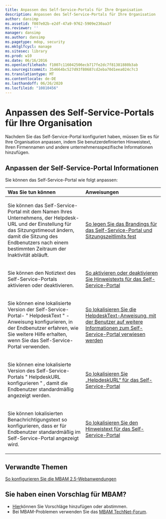 ```yaml
---
title: Anpassen des Self-Service-Portals für Ihre Organisation
description: Anpassen des Self-Service-Portals für Ihre Organisation
author: dansimp
ms.assetid: f007e02b-e2df-47a9-9762-5909e230aa3f
ms.reviewer: ''
manager: dansimp
ms.author: dansimp
ms.pagetype: mdop, security
ms.mktglfcycl: manage
ms.sitesec: library
ms.prod: w10
ms.date: 06/16/2016
ms.openlocfilehash: f1007c116042506ecb717fe2dc7f81381880b3ab
ms.sourcegitcommit: 354664bc527d93f80687cd2eba70d1eea024c7c3
ms.translationtype: MT
ms.contentlocale: de-DE
ms.lasthandoff: 06/26/2020
ms.locfileid: "10810456"
---
```

# Anpassen des Self-Service-Portals für Ihre Organisation


Nachdem Sie das Self-Service-Portal konfiguriert haben, müssen Sie es für Ihre Organisation anpassen, indem Sie benutzerdefinierten Hinweistext, Ihren Firmennamen und andere unternehmensspezifische Informationen hinzufügen.

## Anpassen der Self-Service-Portal Informationen


Sie können das Self-Service-Portal wie folgt anpassen:

<table>
<colgroup>
<col width="50%" />
<col width="50%" />
</colgroup>
<thead>
<tr class="header">
<th align="left">Was Sie tun können</th>
<th align="left">Anweisungen</th>
</tr>
</thead>
<tbody>
<tr class="odd">
<td align="left"><p>Sie können das Self-Service-Portal mit dem Namen Ihres Unternehmens, der Helpdesk-URL und der Einstellung für das Sitzungstimeout ändern, damit die Sitzung des Endbenutzers nach einem bestimmten Zeitraum der Inaktivität abläuft.</p></td>
<td align="left"><p><a href="how-to-set-the-self-service-portal-branding-and-session-time-out.md" data-raw-source="[How to Set the Self-Service Portal Branding and Session Time-out](how-to-set-the-self-service-portal-branding-and-session-time-out.md)">So legen Sie das Brandings für das Self-Service-Portal und Sitzungszeitlimits fest</a></p></td>
</tr>
<tr class="even">
<td align="left"><p>Sie können den Notiztext des Self-Service-Portals aktivieren oder deaktivieren.</p></td>
<td align="left"><p><a href="how-to-turn-the-self-service-portal-notice-text-on-or-off.md" data-raw-source="[How to Turn the Self-Service Portal Notice Text On or Off](how-to-turn-the-self-service-portal-notice-text-on-or-off.md)">So aktivieren oder deaktivieren Sie Hinweistexts für das Self-Service-Portal</a></p></td>
</tr>
<tr class="odd">
<td align="left"><p>Sie können eine lokalisierte Version der Self-Service-Portal- &quot; HelpdeskText &quot; -Anweisung konfigurieren, in der Endbenutzer erfahren, wie Sie weitere Hilfe erhalten, wenn Sie das Self-Service-Portal verwenden.</p></td>
<td align="left"><p><a href="how-to-localize-the-helpdesktext-statement-that-points-users-to-more-self-service-portal-information.md" data-raw-source="[How to Localize the “HelpdeskText” Statement that Points Users to More Self-Service Portal Information](how-to-localize-the-helpdesktext-statement-that-points-users-to-more-self-service-portal-information.md)">So lokalisieren Sie die HelpdeskText-Anweisung, mit der Benutzer auf weitere Informationen zum Self-Service-Portal verwiesen werden</a></p></td>
</tr>
<tr class="even">
<td align="left"><p>Sie können eine lokalisierte Version des Self-Service-Portals &quot; HelpdeskURL konfigurieren &quot; , damit die Endbenutzer standardmäßig angezeigt werden.</p></td>
<td align="left"><p><a href="how-to-localize-the-self-service-portal-helpdeskurl.md" data-raw-source="[How to Localize the Self-Service Portal “HelpdeskURL”](how-to-localize-the-self-service-portal-helpdeskurl.md)">So lokalisieren Sie „HelpdeskURL“ für das Self-Service-Portal</a></p></td>
</tr>
<tr class="odd">
<td align="left"><p>Sie können lokalisierten Benachrichtigungstext so konfigurieren, dass er für Endbenutzer standardmäßig im Self-Service-Portal angezeigt wird.</p></td>
<td align="left"><p><a href="how-to-localize-the-self-service-portal-notice-text.md" data-raw-source="[How to Localize the Self-Service Portal Notice Text](how-to-localize-the-self-service-portal-notice-text.md)">So lokalisieren Sie den Hinweistext für das Self-Service-Portal</a></p></td>
</tr>
</tbody>
</table>

 



## Verwandte Themen


[So konfigurieren Sie die MBAM 2.5-Webanwendungen](how-to-configure-the-mbam-25-web-applications.md)

 

## Sie haben einen Vorschlag für MBAM?
- [Hier](http://mbam.uservoice.com/forums/268571-microsoft-bitlocker-administration-and-monitoring)können Sie Vorschläge hinzufügen oder abstimmen. 
- Bei MBAM-Problemen verwenden Sie das [MBAM TechNet-Forum](https://social.technet.microsoft.com/Forums/home?forum=mdopmbam). 





